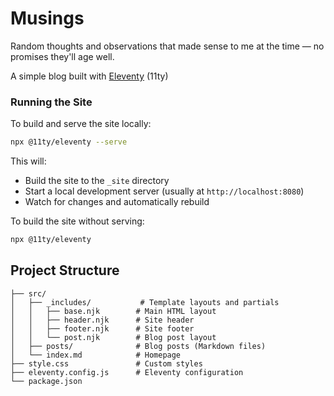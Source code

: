# Musings

Random thoughts and observations that made sense to me at the time — no promises they'll age well.

A simple blog built with [Eleventy](https://www.11ty.dev/) (11ty)

### Running the Site

To build and serve the site locally:

```bash
npx @11ty/eleventy --serve
```

This will:

- Build the site to the `_site` directory
- Start a local development server (usually at `http://localhost:8080`)
- Watch for changes and automatically rebuild

To build the site without serving:

```bash
npx @11ty/eleventy
```

## Project Structure

```
├── src/
│   ├── _includes/           # Template layouts and partials
│   │   ├── base.njk        # Main HTML layout
│   │   ├── header.njk      # Site header
│   │   ├── footer.njk      # Site footer
│   │   └── post.njk        # Blog post layout
│   ├── posts/              # Blog posts (Markdown files)
│   └── index.md            # Homepage
├── style.css               # Custom styles
├── eleventy.config.js      # Eleventy configuration
└── package.json
```

